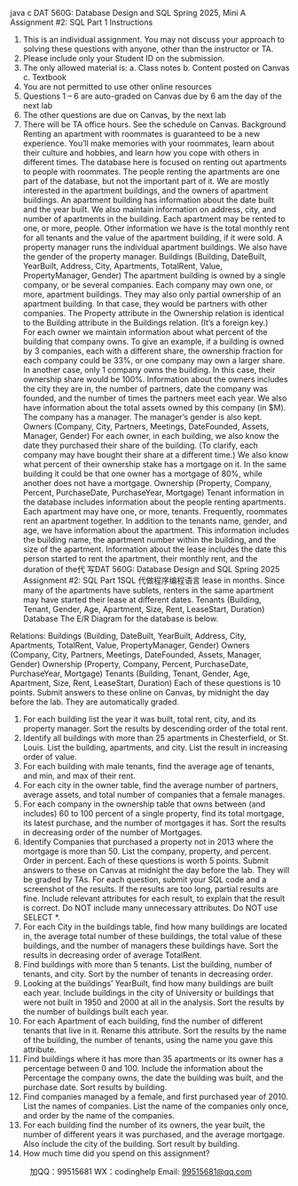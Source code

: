 java c
DAT 560G: Database Design and SQL
Spring 2025, Mini A
Assignment #2: SQL Part 1
Instructions
1. This is an individual assignment. You may not discuss your approach to solving these questions with anyone, other than the instructor or TA.
2. Please include only your Student ID on the submission.
3. The only allowed material is:
            a. Class notes
            b. Content posted on Canvas
            c. Textbook
4. You are not permitted to use other online resources
5. Questions 1 – 6 are auto-graded on Canvas due by 6 am the day of the next lab
6. The other questions are due on Canvas, by the next lab
7. There will be TA office hours. See the schedule on Canvas.
Background
Renting an apartment with roommates is guaranteed to be a new experience. You’ll make memories with your roommates, learn about their culture and hobbies, and learn how you cope with others in different times.
The database here is focused on renting out apartments to people with roommates. The people renting the apartments are one part of the database, but not the important part of it. We are mostly interested in the apartment buildings, and the owners of apartment buildings.
An apartment building has information about the date built and the year built. We also maintain information on address, city, and number of apartments in the building. Each apartment may be rented to one, or more, people. Other information we have is the total monthly rent for all tenants and the value of the apartment building, if it were sold. A property manager runs the individual apartment buildings. We also have the gender of the property manager.
Buildings (Building, DateBuilt, YearBuilt, Address, City, Apartments, TotalRent, Value, PropertyManager, Gender)
The apartment building is owned by a single company, or be several companies. Each company may own one, or more, apartment buildings. They may also only partial ownership of an apartment building. In that case, they would be partners with other companies. The Property attribute in the Ownership relation is identical to the Building attribute in the Buildings relation. (It’s a foreign key.)   
For each owner we maintain information about what percent of the building that company owns. To give an example, if a building is owned by 3 companies, each with a different share, the ownership fraction for each company could be 33%, or one company may own a larger share. In another case, only 1 company owns the building. In this case, their ownership share would be 100%.
Information about the owners includes the city they are in, the number of partners, date the company was founded, and the number of times the partners meet each year. We also have information about the total assets owned by this company (in $M). The company has a manager. The manager’s gender is also kept.
Owners (Company, City, Partners, Meetings, DateFounded, Assets, Manager, Gender)
For each owner, in each building, we also know the date they purchased their share of the building. (To clarify, each company may have bought their share at a different time.) We also know what percent of their ownership stake has a mortgage on it. In the same building it could be that one owner has a mortgage of 80%, while another does not have a mortgage.
Ownership (Property, Company, Percent, PurchaseDate, PurchaseYear, Mortgage)
Tenant information in the database includes information about the people renting apartments. Each apartment may have one, or more, tenants. Frequently, roommates rent an apartment together. In addition to the tenants name, gender, and age, we have information about the apartment. This information includes the building name, the apartment number within the building, and the size of the apartment. Information about the lease includes the date this person started to rent the apartment, their monthly rent, and the duration of the代 写DAT 560G: Database Design and SQL Spring 2025 Assignment #2: SQL Part 1SQL
代做程序编程语言 lease in months.
Since many of the apartments have sublets, renters in the same apartment may have started their lease at different dates.
Tenants (Building, Tenant, Gender, Age, Apartment, Size, Rent, LeaseStart, Duration)
Database
The E/R Diagram for the database is below.

Relations:
Buildings (Building, DateBuilt, YearBuilt, Address, City, Apartments, TotalRent, Value, PropertyManager, Gender)
Owners (Company, City, Partners, Meetings, DateFounded, Assets, Manager, Gender)
Ownership (Property, Company, Percent, PurchaseDate, PurchaseYear, Mortgage)
Tenants (Building, Tenant, Gender, Age, Apartment, Size, Rent, LeaseStart, Duration)
Each of these questions is 10 points. Submit answers to these online on Canvas, by midnight the day before the lab. They are automatically graded.
1) For each building list the year it was built, total rent, city, and its property manager. Sort the results by descending order of the total rent.
2) Identify all buildings with more than 25 apartments in Chesterfield, or St. Louis. List the building, apartments, and city. List the result in increasing order of value.
3) For each building with male tenants, find the average age of tenants, and min, and max of their rent.
4) For each city in the owner table, find the average number of partners, average assets, and total number of companies that a female manages.
5) For each company in the ownership table that owns between (and includes) 60 to 100 percent of a single property, find its total mortgage, its latest purchase, and the number of mortgages it has. Sort the results in decreasing order of the number of Mortgages.
6) Identify Companies that purchased a property not in 2013 where the mortgage is more than 50. List the company, property, and percent. Order in percent.
Each of these questions is worth 5 points. Submit answers to these on Canvas at midnight the day before the lab. They will be graded by TAs.
For each question, submit your SQL code and a screenshot of the results. If the results are too long, partial results are fine. Include relevant attributes for each result, to explain that the result is correct. Do NOT include many unnecessary attributes. Do NOT use SELECT *.
7) For each City in the buildings table, find how many buildings are located in, the average total number of these buildings, the total value of these buildings, and the number of managers these buildings have. Sort the results in decreasing order of average TotalRent.
8) Find buildings with more than 5 tenants. List the building, number of tenants, and city. Sort by the number of tenants in decreasing order.
9) Looking at the buildings’ YearBuilt, find how many buildings are built each year. Include buildings in the city of University or buildings that were not built in 1950 and 2000 at all in the analysis. Sort the results by the number of buildings built each year.
10) For each Apartment of each building, find the number of different tenants that live in it. Rename this attribute. Sort the results by the name of the building, the number of tenants, using the name you gave this attribute.
11) Find buildings where it has more than 35 apartments or its owner has a percentage between 0 and 100. Include the information about the Percentage the company owns, the date the building was built, and the purchase date. Sort results by building.
12) Find companies managed by a female, and first purchased year of 2010. List the names of companies. List the name of the companies only once, and order by the name of the companies.
13) For each building find the number of its owners, the year built, the number of different years it was purchased, and the average mortgage. Also include the city of the building. Sort result by building.
14) How much time did you spend on this assignment?







         
加QQ：99515681  WX：codinghelp  Email: 99515681@qq.com
